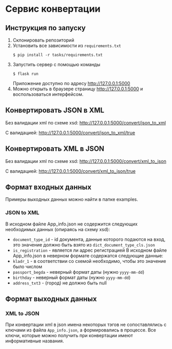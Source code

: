 # Сервис конвертации
## Инструкция по запуску
1. Склонировать репозиторий
2. Установить все зависимости из `requirements.txt`
    ```
    $ pip install -r tasks/requirements.txt
    ```
3. Запустить сервер с помощью команды
    ```
    $ flask run
    ```
    Приложение доступно по адресу http://127.0.0.1:5000
4. Можно открыть в браузере страницу http://127.0.0.1:5000 и воспользоваться интерфейсом.

## Конвертировать JSON в XML
Без валидации xml по схеме xsd:
http://127.0.0.1:5000/convert/json_to_xml

С валидацией:
http://127.0.0.1:5000/convert/json_to_xml/true

## Конвертировать XML в JSON
Без валидации xml по схеме xsd:
http://127.0.0.1:5000/convert/xml_to_json

С валидацией:
http://127.0.0.1:5000/convert/xml_to_json/true

## Формат входных данных
Примеры выходных данных можно найти в папке examples.
### JSON to XML
В исходном файле App_info.json не содержится следующих необходимых данных (опираясь на схему xsd):
- `document_type_id` - id документа, данные которого подаются на вход, это значение должно быть взято из `dict_document_type_cls.json`
- `is_registration` - является ли адрес регистрацией
В исходном файле App_info.json в неверном формате содержатся следующие данные:
- `kladr_1` - в соответствии со схемой необходимо, чтобы это значение было числом
- `passport_begda` - неверный формат даты (нужно `yyyy-mm-dd`)
- `birthday` - неверный формат даты (нужно `yyyy-mm-dd`)
- `address_txt3` - (город) не должно быть null

## Формат выходных данных
### XML to JSON
При конвертации xml в json имена некоторых тэгов не сопоставлялись с ключами из файла `App_info.json`, а формировались в процессе. 
Все ключи, которые можно получить при конвертации имеют информативные названия.
